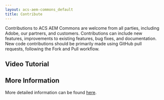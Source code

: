 ```yaml
---
layout: acs-aem-commons_default
title: Contribute
---
```


Contributions to ACS AEM Commons are welcome from all parties, including Adobe, our partners, and customers. Contributions can include new features, improvements to existing features, bug fixes, and documentation. New code contributions should be primarily made using GitHub pull requests, following the Fork and Pull workflow.

## Video Tutorial

<style type="text/css">
    #s7interactivevideo_div.s7interactivevideoviewer {
         width: 57%;
        margin-left: auto;
        margin-right: auto;
    }
</style>
<script type="text/javascript" src="http://justinedelson.assetsadobe.com/etc/dam/viewers/s7viewers/html5/js/InteractiveVideoViewer.js"></script>
<div id="s7interactivevideo_div"></div>
<script type="text/javascript">
    var s7interactivevideoviewer = new s7viewers.InteractiveVideoViewer({
        "containerId" : "s7interactivevideo_div",
        "params" : { 
            "serverurl" : "http://justinedelson.assetsadobe.com/is/image",
            "contenturl" : "http://justinedelson.assetsadobe.com/", 
            "config" : "/etc/dam/presets/viewer/Shoppable_Video_light",
            "config2" : "/etc/dam/tenants/justinedelson/presets/analytics",
            "videoserverurl": "https://gateway-na.assetsadobe.com/DMGateway/public/justinedelson",
            "interactivedata": "is/content/content/dam/mac/justinedelson/_VTT/aemcasts/Contributing.mp4.svideo.vtt",
            "asset" : "/content/dam/mac/justinedelson/aemcasts/Contributing.mp4" }
    })
    s7interactivevideoviewer.init();
</script>

## More Information

More detailed information can be found <a href="https://github.com/Adobe-Consulting-Services/acs-aem-commons/blob/master/CONTRIBUTING.md">here</a>.
